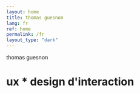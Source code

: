 ```yaml
---
layout: home
title: thomas guesnon
lang: fr
ref: home
permalink: /fr
layout_type: "dark"
---
```

thomas guesnon
# ux * design d'interaction